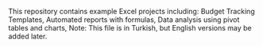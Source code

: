 This repository contains example Excel projects including:
Budget Tracking Templates,
Automated reports with formulas,
Data analysis using pivot tables and charts,
Note: This file is in Turkish, but English versions may be added later.

